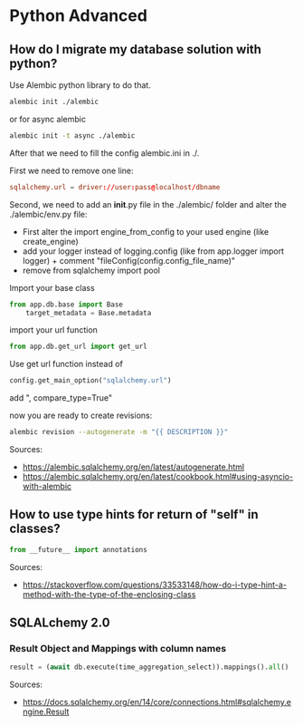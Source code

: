 # Python Advanced

## How do I migrate my database solution with python?

Use Alembic python library to do that.

``` bash
alembic init ./alembic
```

or for async alembic

``` bash
alembic init -t async ./alembic
```

After that we need to fill the config alembic.ini in ./.

First we need to remove one line:

```conf
sqlalchemy.url = driver://user:pass@localhost/dbname
```

Second, we need to add an __init__.py file in the ./alembic/ folder and alter the ./alembic/env.py file:

- First alter the import engine_from_config to your used engine (like create_engine)
- add your logger instead of logging.config (like from app.logger import logger) + comment "fileConfig(config.config_file_name)"
- remove from sqlalchemy import pool

Import your base class

``` py
from app.db.base import Base
    target_metadata = Base.metadata
```

import your url function

``` py
from app.db.get_url import get_url
```

Use get url function instead of

``` py
config.get_main_option("sqlalchemy.url")
```

add ", compare_type=True"

now you are ready to create revisions:

``` bash
alembic revision --autogenerate -m "{{ DESCRIPTION }}"
```

Sources:

- <https://alembic.sqlalchemy.org/en/latest/autogenerate.html>
- <https://alembic.sqlalchemy.org/en/latest/cookbook.html#using-asyncio-with-alembic>

## How to use type hints for return of "self" in classes?

``` py
from __future__ import annotations
```

Sources:

- <https://stackoverflow.com/questions/33533148/how-do-i-type-hint-a-method-with-the-type-of-the-enclosing-class>

## SQLALchemy 2.0

### Result Object and Mappings with column names

``` py
result = (await db.execute(time_aggregation_select)).mappings().all()
```

Sources:

- <https://docs.sqlalchemy.org/en/14/core/connections.html#sqlalchemy.engine.Result>

